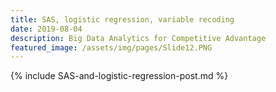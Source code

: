 ```yaml
---
title: SAS, logistic regression, variable recoding
date: 2019-08-04
description: Big Data Analytics for Competitive Advantage 
featured_image: /assets/img/pages/Slide12.PNG
---
```


{% include SAS-and-logistic-regression-post.md %}
